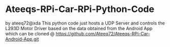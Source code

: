 # Ateeqs-RPi-Car-RPi-Python-Code
by ateeq72@xda
This python code just hosts a UDP Server and controls the L293D Motor Driver based on the data 
obtained from the Android App which can be cloned @ https://github.com/Ateeq72/Ateeqs-RPi-Car-Android-App.git 
